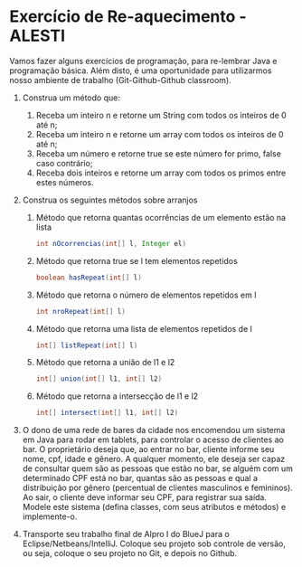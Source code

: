 # Exercício de Re-aquecimento - ALESTI

Vamos fazer alguns exercícios de programação, para re-lembrar Java
e programação básica. Além disto, é uma oportunidade para utilizarmos
nosso ambiente de trabalho (Git-Github-Github classroom).


1. Construa um método que:
   1. Receba um inteiro n e retorne um String com
   todos os inteiros de 0 até n;
   1. Receba um inteiro n e retorne um array com
   todos os inteiros de 0 até n;
   1. Receba um número e retorne true se este
   número for primo, false caso contrário;
   1. Receba dois inteiros e retorne um array com
   todos os primos entre estes números.
1. Construa os seguintes métodos sobre arranjos
   1. Método que retorna quantas ocorrências de um elemento estão na
   lista
         ```java
         int nOcorrencias(int[] l, Integer el)
         ```
   1. Método que retorna true se l tem elementos repetidos
         ```java
         boolean hasRepeat(int[] l)
         ```
   1. Método que retorna o número de elementos repetidos em l
         ```java
         int nroRepeat(int[] l)
         ```
   1. Método que retorna uma lista de elementos repetidos de l
         ```java
         int[] listRepeat(int[] l)
         ```
   1. Método que retorna a união de l1 e l2
         ```java
         int[] union(int[] l1, int[] l2)
         ```
   1. Método que retorna a intersecção de l1 e l2
         ```java
         int[] intersect(int[] l1, int[] l2)
         ```

 1. O dono de uma rede de bares da cidade nos encomendou um sistema em Java para rodar em
   tablets, para controlar o acesso de clientes ao bar. O proprietário deseja que, ao entrar no bar, cliente
   informe seu nome, cpf, idade e gênero. A qualquer momento, ele deseja ser capaz de consultar quem
   são as pessoas que estão no bar, se alguém com um determinado CPF está no bar, quantas são as
   pessoas e qual a distribuição por gênero (percentual de clientes masculinos e femininos). Ao
   sair, o cliente deve informar seu CPF, para registrar sua saída. Modele este sistema 
   (defina classes, com seus atributos e métodos) e implemente-o.
   
 1. Transporte seu trabalho final de Alpro I do BlueJ para o Eclipse/Netbeans/IntelliJ. Coloque seu
   projeto sob controle de versão, ou seja, coloque o seu projeto no Git, e depois no Github.
